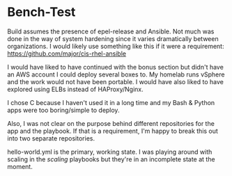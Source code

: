 # Bench-Test

Build assumes the presence of epel-release and Ansible. Not much was done in the way of system hardening since it varies dramatically between organizations. I would likely use something like this if it were a requirement: https://github.com/major/cis-rhel-ansible

I would have liked to have continued with the bonus section but didn't have an AWS account I could deploy several boxes to. My homelab runs vSphere and the work would not have been portable. I would have also liked to have explored using ELBs instead of HAProxy/Nginx.

I chose C because I haven't used it in a long time and my Bash & Python apps were too boring/simple to deploy.

Also, I was not clear on the purpose behind different repositories for the app and the playbook. If that is a requirement, I'm happy to break this out into two separate repositories.

hello-world.yml is the primary, working state. I was playing around with scaling in the *scaling* playbooks but they're in an incomplete state at the moment.
